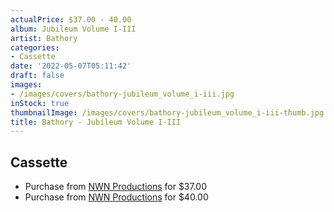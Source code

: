 ```yaml
---
actualPrice: $37.00 - 40.00
album: Jubileum Volume I-III
artist: Bathory
categories:
- Cassette
date: '2022-05-07T05:11:42'
draft: false
images:
- /images/covers/bathory-jubileum_volume_i-iii.jpg
inStock: true
thumbnailImage: /images/covers/bathory-jubileum_volume_i-iii-thumb.jpg
title: Bathory - Jubileum Volume I-III
---
```


## Cassette
* Purchase from [NWN Productions](http://shop.nwnprod.com/index.php?route=product/product&path=73&product_id=22482&sort=pd.name&order=ASC) for $37.00
* Purchase from [NWN Productions](http://shop.nwnprod.com/index.php?route=product/product&path=73&product_id=23161&sort=pd.name&order=ASC) for $40.00
